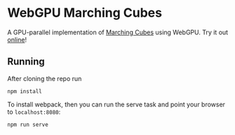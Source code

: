 # WebGPU Marching Cubes

A GPU-parallel implementation of [Marching Cubes](https://en.wikipedia.org/wiki/Marching_cubes) using WebGPU. Try it out [online](https://www.willusher.io/webgpu-marching-cubes/)!

## Running

After cloning the repo run

```
npm install
```

To install webpack, then you can run the serve task and point your browser to `localhost:8080`:

```
npm run serve
```

